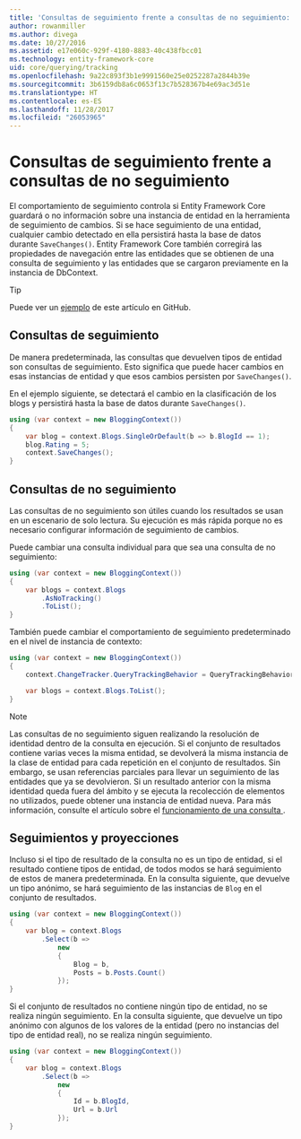 ```yaml
---
title: 'Consultas de seguimiento frente a consultas de no seguimiento: EF Core'
author: rowanmiller
ms.author: divega
ms.date: 10/27/2016
ms.assetid: e17e060c-929f-4180-8883-40c438fbcc01
ms.technology: entity-framework-core
uid: core/querying/tracking
ms.openlocfilehash: 9a22c893f3b1e9991560e25e0252287a2844b39e
ms.sourcegitcommit: 3b6159db8a6c0653f13c7b528367b4e69ac3d51e
ms.translationtype: HT
ms.contentlocale: es-ES
ms.lasthandoff: 11/28/2017
ms.locfileid: "26053965"
---
```

# <a name="tracking-vs-no-tracking-queries"></a>Consultas de seguimiento frente a consultas de no seguimiento

El comportamiento de seguimiento controla si Entity Framework Core guardará o no información sobre una instancia de entidad en la herramienta de seguimiento de cambios. Si se hace seguimiento de una entidad, cualquier cambio detectado en ella persistirá hasta la base de datos durante `SaveChanges()`. Entity Framework Core también corregirá las propiedades de navegación entre las entidades que se obtienen de una consulta de seguimiento y las entidades que se cargaron previamente en la instancia de DbContext.

> [!TIP]  
> Puede ver un [ejemplo](https://github.com/aspnet/EntityFramework.Docs/tree/master/samples/core/Querying) de este artículo en GitHub.

## <a name="tracking-queries"></a>Consultas de seguimiento

De manera predeterminada, las consultas que devuelven tipos de entidad son consultas de seguimiento. Esto significa que puede hacer cambios en esas instancias de entidad y que esos cambios persisten por `SaveChanges()`.

En el ejemplo siguiente, se detectará el cambio en la clasificación de los blogs y persistirá hasta la base de datos durante `SaveChanges()`.

<!-- [!code-csharp[Main](samples/core/Querying/Querying/Tracking/Sample.cs)] -->
``` csharp
using (var context = new BloggingContext())
{
    var blog = context.Blogs.SingleOrDefault(b => b.BlogId == 1);
    blog.Rating = 5;
    context.SaveChanges();
}
```

## <a name="no-tracking-queries"></a>Consultas de no seguimiento

Las consultas de no seguimiento son útiles cuando los resultados se usan en un escenario de solo lectura. Su ejecución es más rápida porque no es necesario configurar información de seguimiento de cambios.

Puede cambiar una consulta individual para que sea una consulta de no seguimiento:

<!-- [!code-csharp[Main](samples/core/Querying/Querying/Tracking/Sample.cs?highlight=4)] -->
``` csharp
using (var context = new BloggingContext())
{
    var blogs = context.Blogs
        .AsNoTracking()
        .ToList();
}
```

También puede cambiar el comportamiento de seguimiento predeterminado en el nivel de instancia de contexto:

<!-- [!code-csharp[Main](samples/core/Querying/Querying/Tracking/Sample.cs?highlight=3)] -->
``` csharp
using (var context = new BloggingContext())
{
    context.ChangeTracker.QueryTrackingBehavior = QueryTrackingBehavior.NoTracking;

    var blogs = context.Blogs.ToList();
}
```

> [!NOTE]  
> Las consultas de no seguimiento siguen realizando la resolución de identidad dentro de la consulta en ejecución. Si el conjunto de resultados contiene varias veces la misma entidad, se devolverá la misma instancia de la clase de entidad para cada repetición en el conjunto de resultados. Sin embargo, se usan referencias parciales para llevar un seguimiento de las entidades que ya se devolvieron. Si un resultado anterior con la misma identidad queda fuera del ámbito y se ejecuta la recolección de elementos no utilizados, puede obtener una instancia de entidad nueva. Para más información, consulte el artículo sobre el [funcionamiento de una consulta ](overview.md).

## <a name="tracking-and-projections"></a>Seguimientos y proyecciones

Incluso si el tipo de resultado de la consulta no es un tipo de entidad, si el resultado contiene tipos de entidad, de todos modos se hará seguimiento de estos de manera predeterminada. En la consulta siguiente, que devuelve un tipo anónimo, se hará seguimiento de las instancias de `Blog` en el conjunto de resultados.

<!-- [!code-csharp[Main](samples/core/Querying/Querying/Tracking/Sample.cs?highlight=7)] -->
``` csharp
using (var context = new BloggingContext())
{
    var blog = context.Blogs
        .Select(b =>
            new
            {
                Blog = b,
                Posts = b.Posts.Count()
            });
}
```

Si el conjunto de resultados no contiene ningún tipo de entidad, no se realiza ningún seguimiento. En la consulta siguiente, que devuelve un tipo anónimo con algunos de los valores de la entidad (pero no instancias del tipo de entidad real), no se realiza ningún seguimiento.

<!-- [!code-csharp[Main](samples/core/Querying/Querying/Tracking/Sample.cs)] -->
``` csharp
using (var context = new BloggingContext())
{
    var blog = context.Blogs
        .Select(b =>
            new
            {
                Id = b.BlogId,
                Url = b.Url
            });
}
```
